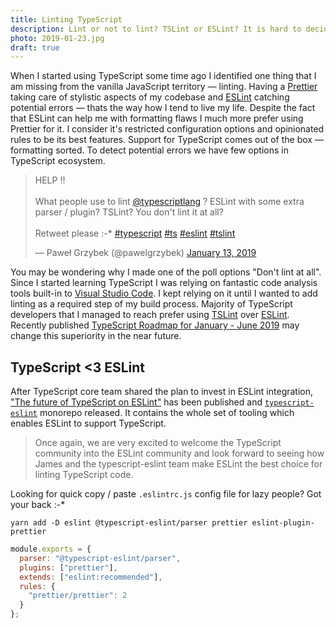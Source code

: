 ```yaml
---
title: Linting TypeScript
description: Lint or not to lint? TSLint or ESLint? It is hard to decide what to use to identify potential errors. Let me elaborate why I chose ESLint to help me doing that.
photo: 2019-01-23.jpg
draft: true
---
```


When I started using TypeScript some time ago I identified one thing that I am missing from the vanilla JavaScript territory — linting. Having a [Prettier](https://prettier.io/) taking care of stylistic aspects of my codebase and [ESLint](https://eslint.org/) catching potential errors — thats the way how I tend to live my life. Despite the fact that ESLint can help me with formatting flaws I much more prefer using Prettier for it. I consider it's restricted configuration options and opinionated rules to be its best features. Support for TypeScript comes out of the box — formatting sorted. To detect potential errors we have few options in TypeScript ecosystem.

<blockquote class="twitter-tweet"><p lang="en" dir="ltr">HELP ‼️<br><br>What people use to lint <a href="https://twitter.com/typescriptlang?ref_src=twsrc%5Etfw">@typescriptlang</a> ? ESLint with some extra parser / plugin? TSLint? You don&#39;t lint it at all?<br><br>Retweet please :-* <a href="https://twitter.com/hashtag/typescript?src=hash&amp;ref_src=twsrc%5Etfw">#typescript</a> <a href="https://twitter.com/hashtag/ts?src=hash&amp;ref_src=twsrc%5Etfw">#ts</a> <a href="https://twitter.com/hashtag/eslint?src=hash&amp;ref_src=twsrc%5Etfw">#eslint</a> <a href="https://twitter.com/hashtag/tslint?src=hash&amp;ref_src=twsrc%5Etfw">#tslint</a></p>&mdash; Paweł Grzybek (@pawelgrzybek) <a href="https://twitter.com/pawelgrzybek/status/1084565668660473863?ref_src=twsrc%5Etfw">January 13, 2019</a></blockquote> <script async src="https://platform.twitter.com/widgets.js" charset="utf-8"></script>

You may be wondering why I made one of the poll options "Don't lint at all". Since I started learning TypeScript I was relying on fantastic code analysis tools built-in to [Visual Studio Code](https://code.visualstudio.com/). I kept relying on it until I wanted to add linting as a required step of my build process. Majority of TypeScript developers that I managed to reach prefer using [TSLint](https://palantir.github.io/tslint/) over [ESLint](https://eslint.org/). Recently published [TypeScript Roadmap for January - June 2019](https://github.com/Microsoft/TypeScript/issues/29288) may change this superiority in the near future.

## TypeScript <3 ESLint

After TypeScript core team shared the plan to invest in ESLint integration, ["The future of TypeScript on ESLint"](https://eslint.org/blog/2019/01/future-typescript-eslint) has been published and [`typescript-eslint`](https://github.com/typescript-eslint/typescript-eslint) monorepo released. It contains the whole set of tooling which enables ESLint to support TypeScript.

> Once again, we are very excited to welcome the TypeScript community into the ESLint community and look forward to seeing how James and the typescript-eslint team make ESLint the best choice for linting TypeScript code.

Looking for quick copy / paste `.eslintrc.js` config file for lazy people? Got your back :-\*

```
yarn add -D eslint @typescript-eslint/parser prettier eslint-plugin-prettier
```

```js
module.exports = {
  parser: "@typescript-eslint/parser",
  plugins: ["prettier"],
  extends: ["eslint:recommended"],
  rules: {
    "prettier/prettier": 2
  }
};
```
